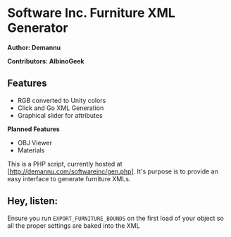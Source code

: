 # Software Inc. Furniture XML Generator
**Author: Demannu**

**Contributors: AlbinoGeek**

## Features
 - RGB converted to Unity colors
 - Click and Go XML Generation
 - Graphical slider for attributes

**Planned Features**
 - OBJ Viewer
 - Materials

This is a PHP script, currently hosted at [http://demannu.com/softwareinc/gen.php].  It's purpose is to provide an easy interface to generate furniture XMLs.

## Hey, listen:

Ensure you run `EXPORT_FURNITURE_BOUNDS` on the first load of your object so all the proper settings are baked into the XML
